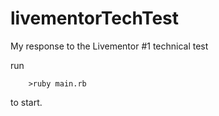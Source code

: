 # livementorTechTest

My response to the Livementor #1 technical test

run

```console
    >ruby main.rb
```

to start.
